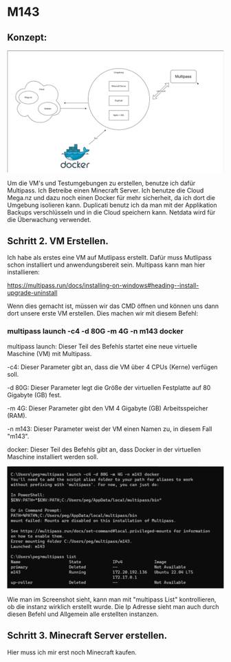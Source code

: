 # M143
## Konzept:
![Alt text](image.png)

Um die VM's und Testumgebungen zu erstellen, benutze ich dafür Multipass. Ich Betreibe einen Minecraft Server. Ich benutze die Cloud Mega.nz und dazu noch einen Docker für mehr sicherheit, da ich dort die Umgebung isolieren kann. Duplicati benutz ich da man mit der Applikation Backups verschlüsseln und in die Cloud speichern kann. Netdata wird für die Überwachung verwendet.

## Schritt 2. VM Erstellen.

Ich habe als erstes eine VM auf Mutlipass erstellt. Dafür muss Mutlipass schon installiert und anwendungsbereit sein. Multipass kann man hier installieren:

https://multipass.run/docs/installing-on-windows#heading--install-upgrade-uninstall

Wenn dies gemacht ist, müssen wir das CMD öffnen und können uns dann dort unsere erste VM erstellen. Dies machen wir mit diesem Befehl:

### multipass launch -c4 -d 80G -m 4G -n m143 docker

multipass launch: Dieser Teil des Befehls startet eine neue virtuelle Maschine (VM) mit Multipass.

-c4: Dieser Parameter gibt an, dass die VM über 4 CPUs (Kerne) verfügen soll.

-d 80G: Dieser Parameter legt die Größe der virtuellen Festplatte auf 80 Gigabyte (GB) fest.

-m 4G: Dieser Parameter gibt den VM 4 Gigabyte (GB) Arbeitsspeicher (RAM).

-n m143: Dieser Parameter weist der VM einen Namen zu, in diesem Fall "m143".

docker: Dieser Teil des Befehls gibt an, dass Docker in der virtuellen Maschine installiert werden soll.

![Alt text](image-1.png)

Wie man im Screenshot sieht, kann man mit "multipass List" kontrollieren, ob die instanz wirklich erstellt wurde. Die Ip Adresse sieht man auch durch diesen Befehl und Allgemein alle erstellten instanzen.

## Schritt 3. Minecraft Server erstellen.

Hier muss ich mir erst noch Minecraft kaufen.


